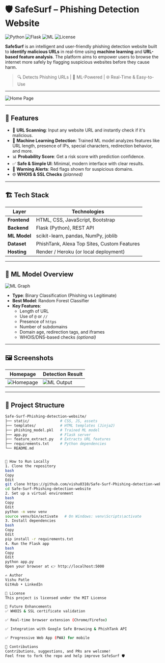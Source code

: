 # 🛡️ SafeSurf – Phishing Detection Website

![Python](https://img.shields.io/badge/Python-3.8-blue)
![Flask](https://img.shields.io/badge/Backend-Flask-green)
![ML](https://img.shields.io/badge/ML-RandomForest-yellow)
![License](https://img.shields.io/badge/License-MIT-blue)

**SafeSurf** is an intelligent and user-friendly phishing detection website built to **identify malicious URLs** in real-time using **machine learning** and **URL-based feature analysis**. The platform aims to empower users to browse the internet more safely by flagging suspicious websites before they cause harm.

> 🔍 Detects Phishing URLs | 🧠 ML-Powered | 🌐 Real-Time & Easy-to-Use

---

![Home Page](https://github.com/user-attachments/assets/ecf6f91f-7319-4092-a254-c21dc4292166)

---

## 🌟 Features

- 🔗 **URL Scanning**: Input any website URL and instantly check if it's malicious.
- 🧠 **Machine Learning Detection**: Trained ML model analyzes features like URL length, presence of IPs, special characters, redirection behavior, and more.
- 📊 **Probability Score**: Get a risk score with prediction confidence.
- ✅ **Safe & Simple UI**: Minimal, modern interface with clear results.
- 🚨 **Warning Alerts**: Red flags shown for suspicious domains.
- 🌐 **WHOIS & SSL Checks** *(planned)*

---

## 🏗️ Tech Stack

| Layer         | Technologies                                |
|---------------|---------------------------------------------|
| **Frontend**  | HTML, CSS, JavaScript, Bootstrap            |
| **Backend**   | Flask (Python), REST API                    |
| **ML Model**  | scikit-learn, pandas, NumPy, joblib         |
| **Dataset**   | PhishTank, Alexa Top Sites, Custom Features |
| **Hosting**   | Render / Heroku (or local deployment)       |

---

## 🧠 ML Model Overview

![ML Graph](https://github.com/user-attachments/assets/3f294a15-8e2e-4fd6-8111-8f5f146306e5)

- **Type**: Binary Classification (Phishing vs Legitimate)
- **Best Model**: Random Forest Classifier
- **Key Features**:
  - Length of URL
  - Use of `@` or `//`
  - Presence of `https`
  - Number of subdomains
  - Domain age, redirection tags, and iframes
  - WHOIS/DNS-based checks *(optional)*

---

## 🖼️ Screenshots

| Homepage                        | Detection Result                 |
|--------------------------------|----------------------------------|
| ![Homepage](https://github.com/user-attachments/assets/ecf6f91f-7319-4092-a254-c21dc4292166) | ![ML Output](https://github.com/user-attachments/assets/3f294a15-8e2e-4fd6-8111-8f5f146306e5) |

---

## 📂 Project Structure

```bash
Safe-Surf-Phishing-detection-website/
├── static/              # CSS, JS, assets
├── templates/           # HTML templates (Jinja2)
├── phishing_model.pkl   # Trained ML model
├── app.py               # Flask server
├── feature_extract.py   # Extracts URL features
├── requirements.txt     # Python dependencies
└── README.md


🚀 How to Run Locally
1. Clone the repository
bash
Copy
Edit
git clone https://github.com/vishu0310/Safe-Surf-Phishing-detection-website.git
cd Safe-Surf-Phishing-detection-website
2. Set up a virtual environment
bash
Copy
Edit
python -m venv venv
source venv/bin/activate   # On Windows: venv\Scripts\activate
3. Install dependencies
bash
Copy
Edit
pip install -r requirements.txt
4. Run the Flask app
bash
Copy
Edit
python app.py
Open your browser at 👉 http://localhost:5000

✍️ Author
Vishu Patle
GitHub • LinkedIn

📃 License
This project is licensed under the MIT License

🔮 Future Enhancements
✅ WHOIS & SSL certificate validation

✅ Real-time browser extension (Chrome/Firefox)

✅ Integration with Google Safe Browsing & PhishTank API

✅ Progressive Web App (PWA) for mobile

🤝 Contributions
Contributions, suggestions, and PRs are welcome!
Feel free to fork the repo and help improve SafeSurf 🛡️
